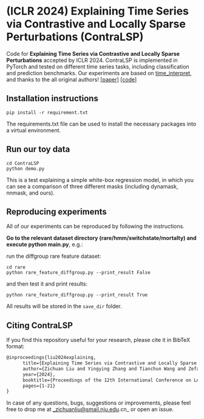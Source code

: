 # (ICLR 2024) Explaining Time Series via Contrastive and Locally Sparse Perturbations (ContraLSP)

Code for **Explaining Time Series via Contrastive and Locally Sparse Perturbations** accepted by ICLR 2024. ContraLSP is implemented in PyTorch and tested on different time series tasks, including classification and prediction benchmarks. Our experiments are based on [time_interpret](https://github.com/josephenguehard/time_interpret), and thanks to the all original authors! [[paper]](https://openreview.net/pdf?id=qDdSRaOiyb) [[code]](https://github.com/zichuan-liu/ContraLSP)


## Installation instructions

```shell script
pip install -r requirement.txt
```
The requirements.txt file can be used to install the necessary packages into a virtual environment.

## Run our toy data

```shell script
cd ContraLSP
python demo.py
```
This is a test explaining a simple white-box regression model, in which you can see a comparison of three different masks (including dynamask, nnmask, and ours).

## Reproducing experiments

All of our experiments can be reproduced by following the instructions.

**Go to the relevant dataset directory (rare/hmm/switchstate/mortalty) and execute python main.py**, e.g.:

run the diffgroup rare feature dataset:
```shell script
cd rare
python rare_feature_diffgroup.py --print_result False
```
and then test it and print results:
```
python rare_feature_diffgroup.py --print_result True
```

All results will be stored in the `save_dir` folder.


## Citing ContraLSP

If you find this repository useful for your research, please cite it in BibTeX format:

```tex
@inproceedings{liu2024explaining,
      title={Explaining Time Series via Contrastive and Locally Sparse Perturbations}, 
      author={Zichuan Liu and Yingying Zhang and Tianchun Wang and Zefan Wang and Dongsheng Luo and Mengnan Du and Min Wu and Yi Wang and Chunlin Chen and Lunting Fan and Qingsong Wen},
      year={2024},
      booktitle={Proceedings of the 12th International Conference on Learning Representations},
      pages={1-21}
}
```
In case of any questions, bugs, suggestions or improvements, please feel free to drop me at _zichuanliu@smail.nju.edu.cn_ or open an issue.
